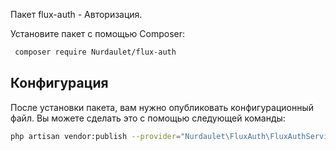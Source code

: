 
Пакет flux-auth - Авторизация.

Установите пакет с помощью Composer:

``` bash
 composer require Nurdaulet/flux-auth
```

## Конфигурация
После установки пакета, вам нужно опубликовать конфигурационный файл. Вы можете сделать это с помощью следующей команды:
``` bash
php artisan vendor:publish --provider="Nurdaulet\FluxAuth\FluxAuthServiceProvider"

```



